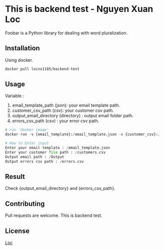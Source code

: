 

# This is backend test - Nguyen Xuan Loc

Foobar is a Python library for dealing with word pluralization.

## Installation

Using docker.

```bash
docker pull locnx1105/backend-test
```

## Usage
Variable :
1. email_template_path (json): your email template path.
2. customer_csv_path (csv): your customer csv path.
3. output_email_directory (directory) : output email folder path.
4. errors_csv_path (csv) : your error csv path.

```python
# run 'docker image'
docker run -v {email_template}:/email_template.json -v {customer_csv}:/customers.csv -v {output_email_directory}:/Output -v {errors_csv_path}:/errors.csv -ti backend-test

# How to Enter input 
Enter your email template : /email_template.json
Enter your customer file path : /customers.csv
Output email path : /Output
Output errors csv path : /errors.csv


```
## Result
Check {output_email_directory} and {errors_csv_path}.

## Contributing
Pull requests are welcome. This is backend test.

## License
[Loc](locnx1105@gmail.com)
